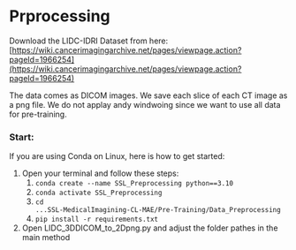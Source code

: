 # Prprocessing

Download the LIDC-IDRI Dataset from here: [https://wiki.cancerimagingarchive.net/pages/viewpage.action?pageId=1966254](https://wiki.cancerimagingarchive.net/pages/viewpage.action?pageId=1966254) 

The data comes as DICOM images. We save each slice of each CT image as a png file. We do not applay andy windwoing since we want to use all data for pre-training. 

### Start: 
If you are using Conda on Linux, here is how to get started: 
1. Open your terminal and follow these steps: 
    1. <code>conda create --name SSL_Preprocessing python==3.10</code>
    2. <code>conda activate SSL_Preprocessing</code>
    4. <code>cd ...SSL-MedicalImagining-CL-MAE/Pre-Training/Data_Preprocessing</code>
    5. <code>pip install -r requirements.txt</code>
2. Open LIDC_3DDICOM_to_2Dpng.py and adjust the folder pathes in the main method

